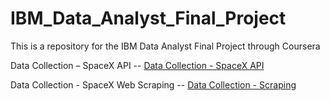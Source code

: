 # IBM_Data_Analyst_Final_Project
This is a repository for the IBM Data Analyst Final Project through Coursera

Data Collection – SpaceX API
-- [Data Collection - SpaceX API](jupyter-labs-spacex-data-collection-api.ipynb)

Data Collection - SpaceX Web Scraping
-- [Data Collection - Scraping](jupyter-labs-webscraping.ipynb)

